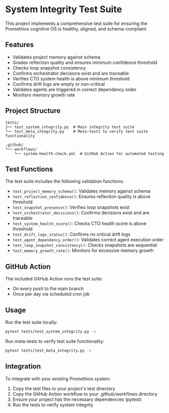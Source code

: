 # System Integrity Test Suite

This project implements a comprehensive test suite for ensuring the Promethios cognitive OS is healthy, aligned, and schema-compliant.

## Features

- Validates project memory against schema
- Grades reflection quality and ensures minimum confidence threshold
- Checks loop snapshot consistency
- Confirms orchestrator decisions exist and are traceable
- Verifies CTO system health is above minimum threshold
- Confirms drift logs are empty or non-critical
- Validates agents are triggered in correct dependency order
- Monitors memory growth rate

## Project Structure

```
tests/
├── test_system_integrity.py  # Main integrity test suite
└── test_meta_integrity.py    # Meta-tests to verify test suite functionality

.github/
└── workflows/
    └── system-health-check.yml  # GitHub Action for automated testing
```

## Test Functions

The test suite includes the following validation functions:

- `test_project_memory_schema()`: Validates memory against schema
- `test_reflection_confidence()`: Ensures reflection quality is above threshold
- `test_snapshot_presence()`: Verifies loop snapshots exist
- `test_orchestrator_decisions()`: Confirms decisions exist and are traceable
- `test_system_health_score()`: Checks CTO health score is above threshold
- `test_drift_logs_status()`: Confirms no critical drift logs
- `test_agent_dependency_order()`: Validates correct agent execution order
- `test_loop_snapshot_consistency()`: Checks snapshots are sequential
- `test_memory_growth_rate()`: Monitors for excessive memory growth

## GitHub Action

The included GitHub Action runs the test suite:
- On every push to the main branch
- Once per day via scheduled cron job

## Usage

Run the test suite locally:

```bash
pytest tests/test_system_integrity.py -v
```

Run meta-tests to verify test suite functionality:

```bash
pytest tests/test_meta_integrity.py -v
```

## Integration

To integrate with your existing Promethios system:

1. Copy the test files to your project's test directory
2. Copy the GitHub Action workflow to your .github/workflows directory
3. Ensure your project has the necessary dependencies (pytest)
4. Run the tests to verify system integrity
